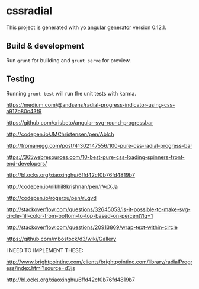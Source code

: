 # cssradial

This project is generated with [yo angular generator](https://github.com/yeoman/generator-angular)
version 0.12.1.

## Build & development

Run `grunt` for building and `grunt serve` for preview.

## Testing

Running `grunt test` will run the unit tests with karma.


https://medium.com/@andsens/radial-progress-indicator-using-css-a917b80c43f9

https://github.com/crisbeto/angular-svg-round-progressbar

http://codepen.io/JMChristensen/pen/Ablch

http://fromanegg.com/post/41302147556/100-pure-css-radial-progress-bar

https://365webresources.com/10-best-pure-css-loading-spinners-front-end-developers/

http://bl.ocks.org/xiaoxinghu/6ffd42cf0b76fd4819b7

http://codepen.io/nikhil8krishnan/pen/rVoXJa

http://codepen.io/rogerxu/pen/rLqvd

http://stackoverflow.com/questions/32645053/is-it-possible-to-make-svg-circle-fill-color-from-bottom-to-top-based-on-percent?lq=1

http://stackoverflow.com/questions/20913869/wrap-text-within-circle


https://github.com/mbostock/d3/wiki/Gallery

I NEED TO IMPLEMENT THESE:


http://www.brightpointinc.com/clients/brightpointinc.com/library/radialProgress/index.html?source=d3js

http://bl.ocks.org/xiaoxinghu/6ffd42cf0b76fd4819b7
